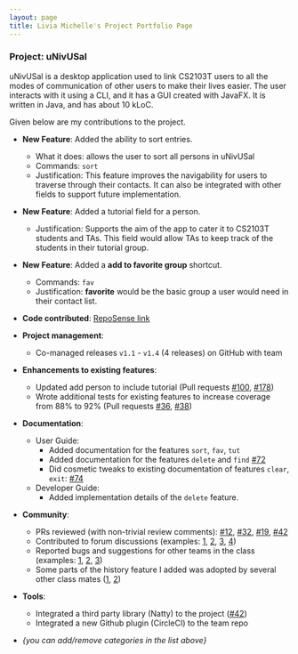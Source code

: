 ```yaml
---
layout: page
title: Livia Michelle's Project Portfolio Page
---
```


### Project: uNivUSal

uNivUSal is a desktop application used to link CS2103T users to all the modes of communication of other users to make their lives easier. The user interacts with it using a CLI, and it has a GUI created with JavaFX. It is written in Java, and has about 10 kLoC.

Given below are my contributions to the project.

* **New Feature**: Added the ability to sort entries.
    * What it does: allows the user to sort all persons in uNivUSal
    * Commands: `sort`
    * Justification: This feature improves the navigability for users to traverse through their contacts. It can also be
  integrated with other fields to support future implementation.

* **New Feature**: Added a tutorial field for a person.
  * Justification: Supports the aim of the app to cater it to CS2103T students and TAs. This field would allow TAs to
  keep track of the students in their tutorial group.

* **New Feature**: Added a **add to favorite group** shortcut.
  * Commands: `fav`
  * Justification: **favorite** would be the basic group a user would need in their contact list.

* **Code contributed**: [RepoSense link](https://nus-cs2103-ay2223s1.github.io/tp-dashboard/?search=liviamil&sort=groupTitle&sortWithin=title&timeframe=commit&mergegroup=&groupSelect=groupByAuthors&breakdown=true&checkedFileTypes=docs~functional-code~test-code~other&since=2022-09-16&tabOpen=true&tabType=authorship&tabAuthor=liviamil&tabRepo=AY2223S1-CS2103T-T08-3%2Ftp%5Bmaster%5D&authorshipIsMergeGroup=false&authorshipFileTypes=docs~functional-code~test-code~other&authorshipIsBinaryFileTypeChecked=false&authorshipIsIgnoredFilesChecked=false&reverseAuthorshipOrder=false)

* **Project management**:
    * Co-managed releases `v1.1` - `v1.4` (4 releases) on GitHub with team

* **Enhancements to existing features**:
    * Updated add person to include tutorial (Pull requests [\#100](https://github.com/AY2223S1-CS2103T-T08-3/tp/pull/100), [\#178](https://github.com/AY2223S1-CS2103T-T08-3/tp/pull/178))
    * Wrote additional tests for existing features to increase coverage from 88% to 92% (Pull requests [\#36](), [\#38]())

* **Documentation**:
    * User Guide:
        * Added documentation for the features `sort`, `fav`, `tut`
        * Added documentation for the features `delete` and `find` [\#72]()
        * Did cosmetic tweaks to existing documentation of features `clear`, `exit`: [\#74]()
    * Developer Guide:
        * Added implementation details of the `delete` feature.

* **Community**:
    * PRs reviewed (with non-trivial review comments): [\#12](), [\#32](), [\#19](), [\#42]()
    * Contributed to forum discussions (examples: [1](), [2](), [3](), [4]())
    * Reported bugs and suggestions for other teams in the class (examples: [1](), [2](), [3]())
    * Some parts of the history feature I added was adopted by several other class mates ([1](), [2]())

* **Tools**:
    * Integrated a third party library (Natty) to the project ([\#42]())
    * Integrated a new Github plugin (CircleCI) to the team repo

* _{you can add/remove categories in the list above}_

